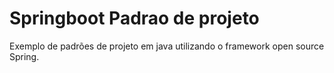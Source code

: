 # Springboot Padrao de projeto
Exemplo de padrões de projeto em java utilizando o framework open source Spring.
